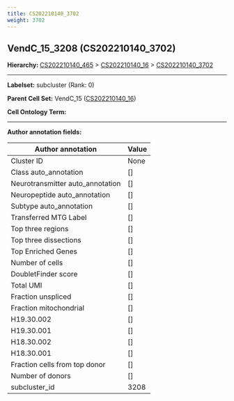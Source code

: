 ```yaml
---
title: CS202210140_3702
weight: 3702
---
```

## VendC_15_3208 (CS202210140_3702)
<b>Hierarchy: </b>
[CS202210140_465](https://purl.brain-bican.org/taxonomy/CS202210140#CS202210140_465) >
[CS202210140_16](https://purl.brain-bican.org/taxonomy/CS202210140#CS202210140_16) >
[CS202210140_3702](https://purl.brain-bican.org/taxonomy/CS202210140#CS202210140_3702)

---


**Labelset:** subcluster (Rank: 0)

**Parent Cell Set:** VendC_15 ([CS202210140_16](https://purl.brain-bican.org/taxonomy/CS202210140#CS202210140_16))



**Cell Ontology Term:** 

[MARKER GENES.]: #


---

[TRANSFERRED ANNOTATIONS.]: #


[AUTHOR ANNOTATION FIELDS.]: #


**Author annotation fields:**

| Author annotation | Value |
|-------------------|-------|
|Cluster ID|None|
|Class auto_annotation|[]|
|Neurotransmitter auto_annotation|[]|
|Neuropeptide auto_annotation|[]|
|Subtype auto_annotation|[]|
|Transferred MTG Label|[]|
|Top three regions|[]|
|Top three dissections|[]|
|Top Enriched Genes|[]|
|Number of cells|[]|
|DoubletFinder score|[]|
|Total UMI|[]|
|Fraction unspliced|[]|
|Fraction mitochondrial|[]|
|H19.30.002|[]|
|H19.30.001|[]|
|H18.30.002|[]|
|H18.30.001|[]|
|Fraction cells from top donor|[]|
|Number of donors|[]|
|subcluster_id|3208|
